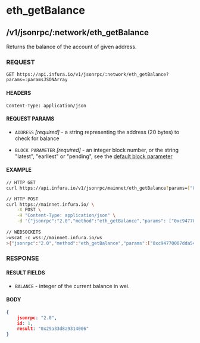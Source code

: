 # eth_getBalance

## /v1/jsonrpc/:network/eth_getBalance

Returns the balance of the account of given address.

### REQUEST

`GET https://api.infura.io/v1/jsonrpc/:network/eth_getBalance?params=:paramsJSONArray`

#### HEADERS

`Content-Type: application/json`

#### REQUEST PARAMS
- `ADDRESS` _[required]_ - a string representing the address (20 bytes) to check for balance

- `BLOCK PARAMETER` _[required]_ - an integer block number, or the string "latest", "earliest" or "pending", see the [default block parameter](https://github.com/ethereum/wiki/wiki/JSON-RPC#the-default-block-parameter)

#### EXAMPLE
```bash
// HTTP GET
curl https://api.infura.io/v1/jsonrpc/mainnet/eth_getBalance?params=["0xc94770007dda54cF92009BFF0dE90c06F603a09f","latest"]

// HTTP POST
curl https://mainnet.infura.io/ \
    -X POST \
    -H "Content-Type: application/json" \
    -d '{"jsonrpc":"2.0","method":"eth_getBalance","params": ["0xc94770007dda54cF92009BFF0dE90c06F603a09f", "latest"],"id":1}'
    
// WEBSOCKETS
>wscat -c wss://mainnet.infura.io/ws 
>{"jsonrpc":"2.0","method":"eth_getBalance","params":["0xc94770007dda54cF92009BFF0dE90c06F603a09f","latest"],"id":73}
```

### RESPONSE

#### RESULT FIELDS
- `BALANCE` - integer of the current balance in wei.

#### BODY

```json
{
    jsonrpc: "2.0",
    id: 1,
    result: "0x29a33d8a9314006"
}
```
